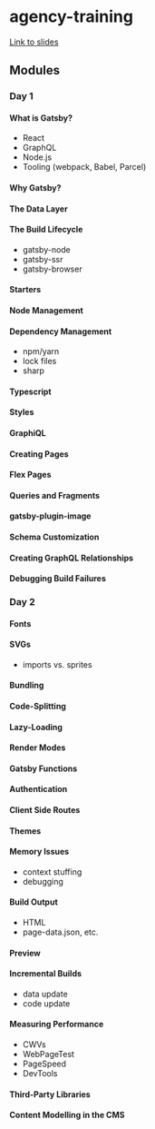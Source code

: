 # agency-training

[Link to slides](https://docs.google.com/presentation/d/1l4MRLhCFUTaWnLEuMOlG_TvEo5wHXfmWxI-uJhndpCI/edit#slide=id.p)

## Modules

### Day 1

#### What is Gatsby?

- React
- GraphQL
- Node.js
- Tooling (webpack, Babel, Parcel)

#### Why Gatsby?

#### The Data Layer

#### The Build Lifecycle

- gatsby-node
- gatsby-ssr
- gatsby-browser

#### Starters

#### Node Management

#### Dependency Management

- npm/yarn
- lock files
- sharp

#### Typescript

#### Styles

#### GraphiQL

#### Creating Pages

#### Flex Pages

#### Queries and Fragments

#### gatsby-plugin-image

#### Schema Customization

#### Creating GraphQL Relationships

#### Debugging Build Failures

### Day 2

#### Fonts

#### SVGs

- imports vs. sprites

#### Bundling

#### Code-Splitting

#### Lazy-Loading

#### Render Modes

#### Gatsby Functions

#### Authentication

#### Client Side Routes

#### Themes

#### Memory Issues

- context stuffing
- debugging

#### Build Output

- HTML
- page-data.json, etc.

#### Preview

#### Incremental Builds

- data update
- code update

#### Measuring Performance

- CWVs
- WebPageTest
- PageSpeed
- DevTools

#### Third-Party Libraries

#### Content Modelling in the CMS
